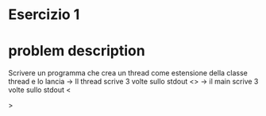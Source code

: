 # Esercizio 1
# problem description
Scrivere un programma che crea un thread come estensione della 
classe thread e lo lancia
-> Il thread scrive 3 volte sullo stdout <<thread>>
-> il main scrive 3 volte sullo stdout <<main>>